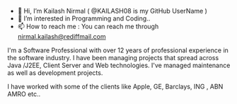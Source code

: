 - 👋 Hi, I’m Kailash Nirmal ( @KAILASH08 is my GitHub UserName )
- 👀 I’m interested in Programming and Coding..
- 📫 How to reach me : You can reach me through nirmal.kailash@rediffmail.com 

I'm a Software Professional with over 12 years of professional experience in the software industry. 
I have been managing projects that spread across Java /J2EE, Client Server and Web technologies. 
I've managed maintenance as well as development projects.

I have worked with some of the clients like Apple, GE, Barclays, ING , ABN AMRO etc..
